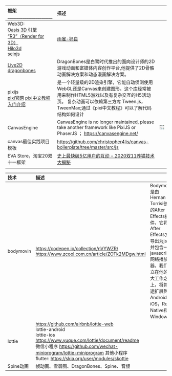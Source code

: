 |框架_____________________|描述||
|:----|:----|:----|
|Web3D: <br> [Oasis 3D 引擎](https://zhuanlan.zhihu.com/p/101667941) <br> [“R3”（Render for 3D）](https://zhuanlan.zhihu.com/p/101667941)<br>  [Hilo3d](https://github.com/hiloteam/Hilo3d) <br> [seinjs](https://seinjs.com/cn/team)|[雨雀-犸良](https://www.yuque.com/emotion/help/news)  ||
|[Live2D](https://www.baidu.com/link?url=9fdcgDC3B9DfAAGtkOUuJOR_uL-goun697BkSy8UfwvNB8ihoiTi6xRydCa9ugLS&wd=&eqid=b5d59b73000004d9000000025ff686d7) <br> [dragonbones](https://dragonbones.github.io/cn/index.html) |DragonBones是白鹭时代推出的面向设计师的2D游戏动画和富媒体内容创作平台,他提供了2D骨骼动画解决方案和动态漫画解决方案。||
|pixijs <br> [pixi官网](https://www.pixijs.com/) [pixi中文教程](https://github.com/Zainking/LearningPixi#tileset) [入门介绍](https://juejin.cn/post/6844904020939636744)|是一个轻量级的2D渲染引擎，它能自动侦测使用WebGL还是Canvas来创建图形。这个库经常被用来制作HTML5游戏以及有复杂交互的H5活动页。 复杂动画可以依赖第三方库 Tween.js，TweenMax;通过《pixi中文教程》可以了解代码结构如何设计||
|CanvasEngine|CanvasEngine is no longer maintained, please take another framework like PixiJS or PhaserJS  ； https://canvasengine.net/|![](./images/Foxmail20201123025942.png) |
|canvas最佳实践项目模板|https://github.com/christopher4lis/canvas-boilerplate/tree/master/src/js||
|EVA Store，淘宝20双十一框架|[史上最快破5亿用户的互动 - 2020双11养猫技术大揭秘](https://blog.csdn.net/weixin_43970890/article/details/110224798)||
||||

|技术|描述||
|:----|:----|:----|
|bodymovin|https://codepen.io/collection/nVYWZR/ <br> https://www.zcool.com.cn/article/ZOTk2MDgw.html | Bodymovin是由Hernan Torrisi创建的After Effects插件，它将After Effects文件导出为json并包含一个javascript网络播放器。我们建立在他的伟大工作之上，将其用途扩展到Android，iOS，React Native和Windows。 |
|lottie|https://github.com/airbnb/lottie-web <br> lottie-android <br> lottie-ios <br> https://www.yuque.com/lottie/document/readme <br> 微信小程序 https://github.com/wechat-miniprogram/lottie-miniprogram  其他小程序 <br> flutter: https://skia.org/user/modules/skottie ||
|Spine动画|帧动画、雪碧图、DragonBones、Spine、音频||

